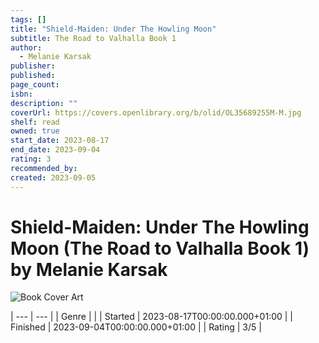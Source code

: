 ```yaml
---
tags: []
title: "Shield-Maiden: Under The Howling Moon"
subtitle: The Road to Valhalla Book 1
author:
  - Melanie Karsak
publisher: 
published: 
page_count: 
isbn: 
description: ""
coverUrl: https://covers.openlibrary.org/b/olid/OL35689255M-M.jpg
shelf: read
owned: true
start_date: 2023-08-17
end_date: 2023-09-04
rating: 3
recommended_by: 
created: 2023-09-05
---
```


# Shield-Maiden: Under The Howling Moon (The Road to Valhalla Book 1) by Melanie Karsak

![Book Cover Art](https://covers.openlibrary.org/b/olid/OL35689255M-M.jpg)


| --- | --- |
| Genre |  |
| Started | 2023-08-17T00:00:00.000+01:00 |
| Finished | 2023-09-04T00:00:00.000+01:00 |
| Rating | 3/5 |

